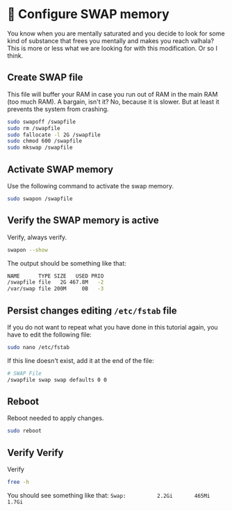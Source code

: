 # 🧠 Configure SWAP memory

You know when you are mentally saturated and you decide to look for some kind of substance that frees you mentally and makes you reach valhala? This is more or less what we are looking for with this modification. Or so I think.

## Create SWAP file

This file will buffer your RAM in case you run out of RAM in the main RAM (too much RAM). A bargain, isn't it? No, because it is slower. But at least it prevents the system from crashing.

```bash
sudo swapoff /swapfile
sudo rm /swapfile
sudo fallocate -l 2G /swapfile
sudo chmod 600 /swapfile
sudo mkswap /swapfile
```

## Activate SWAP memory

Use the following command to activate the swap memory.

```bash
sudo swapon /swapfile
```

## Verify the SWAP memory is active

Verify, always verify.

```bash
swapon --show
```

The output should be something like that:
```bash
NAME      TYPE SIZE   USED PRIO
/swapfile file   2G 467.8M   -2
/var/swap file 200M     0B   -3
```

## Persist changes editing `/etc/fstab` file

If you do not want to repeat what you have done in this tutorial again, you have to edit the following file:

```bash
sudo nano /etc/fstab
```

If this line doesn't exist, add it at the end of the file:

```bash
# SWAP File
/swapfile swap swap defaults 0 0
```

## Reboot

Reboot needed to apply changes.

```bash
sudo reboot
```

## Verify Verify

Verify

```bash
free -h
```

You should see something like that:
`Swap:          2.2Gi       465Mi       1.7Gi`
